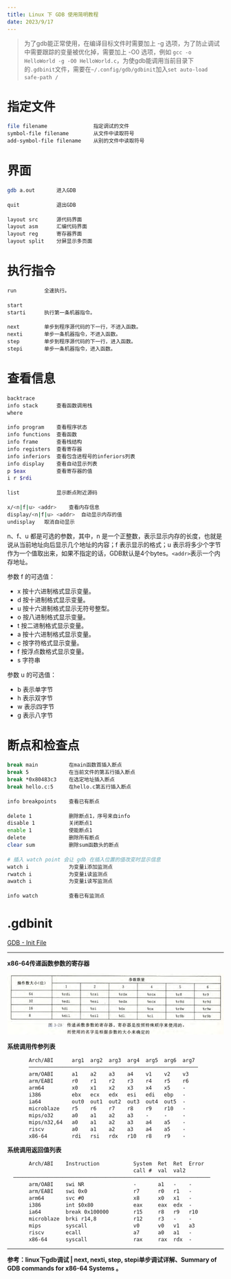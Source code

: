 ```yaml
---
title: Linux 下 GDB 使用简明教程
date: 2023/9/17
---
```

> 为了gdb能正常使用，在编译目标文件时需要加上 -g 选项，为了防止调试中需要跟踪的变量被优化掉，需要加上 -O0 选项，例如 `gcc -o HelloWorld -g -O0 HelloWorld.c`，为使gdb能调用当前目录下的`.gdbinit`文件，需要在`~/.config/gdb/gdbinit`加入`set auto-load safe-path /`

# 指定文件
```bash
file filename               指定调试的文件
symbol-file filename        从文件中读取符号
add-symbol-file filename    从别的文件中读取符号
```

# 界面

```bash
gdb a.out		进入GDB

quit			退出GDB

layout src		源代码界面
layout asm		汇编代码界面
layout reg		寄存器界面
layout split 	分屏显示多页面
```

# 执行指令
```bash
run			全速执行。

start
starti		执行第一条机器指令。

next 		单步到程序源代码的下一行，不进入函数。
nexti 		单步一条机器指令，不进入函数。
step 		单步到程序源代码的下一行，进入函数。
stepi 		单步一条机器指令，进入函数。
```

# 查看信息
```sh
backtrace
info stack		查看函数调用栈
where

info program 	查看程序状态
info functions 	查看函数
info frame 		查看栈结构
info registers 	查看寄存器
info inferiors	查看包含进程号的inferiors列表
info display	查看自动显示列表
p $eax			查看寄存器的值
i r $rdi		

list			显示断点附近源码

x/<n|f|u> <addr>	查看内存信息
display/<n|f|u> <addr>	自动显示内存的值
undisplay	取消自动显示
```
n、f、u 都是可选的参数，其中，n 是一个正整数，表示显示内存的长度，也就是说从当前地址向后显示几个地址的内容；f 表示显示的格式；u 表示将多少个字节作为一个值取出来，如果不指定的话，GDB默认是4个bytes。`<addr>`表示一个内存地址。

参数 f 的可选值：
- x 按十六进制格式显示变量。
- d 按十进制格式显示变量。
- u 按十六进制格式显示无符号整型。
- o 按八进制格式显示变量。
- t 按二进制格式显示变量。
- a 按十六进制格式显示变量。
- c 按字符格式显示变量。
- f 按浮点数格式显示变量。
- s 字符串

参数 u 的可选值：
- b 表示单字节
- h 表示双字节
- w 表示四字节
- g 表示八字节

# 断点和检查点

``` bash
break main			在main函数首插入断点
break 5				在当前文件的第五行插入断点
break *0x80483c3	在选定地址插入断点
break hello.c:5		在hello.c第五行插入断点

info breakpoints	查看已有断点

delete 1 			删除断点1，序号来自info
disable 1 			关闭断点1
enable 1 			使能断点1
delete 				删除所有断点
clear sum 			删除sum函数头的断点

# 插入 watch point 会让 gdb 在插入位置的值改变时显示信息
watch i 			为变量i添加监测点
rwatch i 			为变量i读监测点
awatch i 			为变量i读写监测点

info watch			查看已有监测点
```
# .gdbinit

[GDB - Init File](https://www.cse.unsw.edu.au/~learn/debugging/modules/gdb_init_file/)

----

**x86-64传递函数参数的寄存器**

<img src="Linux-gdb/image-20220728093527529.png" alt="image-20220728093527529" style="zoom:80%;" />

**系统调用传参列表**
```
       Arch/ABI      arg1  arg2  arg3  arg4  arg5  arg6  arg7  
       ───────────────────────────────────────────────────────
       arm/OABI      a1    a2    a3    a4    v1    v2    v3
       arm/EABI      r0    r1    r2    r3    r4    r5    r6
       arm64         x0    x1    x2    x3    x4    x5    -
       i386          ebx   ecx   edx   esi   edi   ebp   -
       ia64          out0  out1  out2  out3  out4  out5  -
       microblaze    r5    r6    r7    r8    r9    r10   -
       mips/o32      a0    a1    a2    a3    -     -     -     
       mips/n32,64   a0    a1    a2    a3    a4    a5    -
       riscv         a0    a1    a2    a3    a4    a5    -
       x86-64        rdi   rsi   rdx   r10   r8    r9    -
```
**系统调用返回值列表**
```
       Arch/ABI    Instruction           System  Ret  Ret  Error  
                                         call #  val  val2
  ────────────────────────────────────────────────────────────────
       arm/OABI    swi NR                -       a1   -    -      
       arm/EABI    swi 0x0               r7      r0   r1   -
       arm64       svc #0                x8      x0   x1   -
       i386        int $0x80             eax     eax  edx  -
       ia64        break 0x100000        r15     r8   r9   r10    
       microblaze  brki r14,8            r12     r3   -    -
       mips        syscall               v0      v0   v1   a3     
       riscv       ecall                 a7      a0   a1   -
       x86-64      syscall               rax     rax  rdx  -      
```
---

**参考：<a herf="https://blog.csdn.net/weixin_43092232/article/details/106243657">linux下gdb调试 | next, nexti, step, stepi单步调试详解</a>、<a herf="http://csapp.cs.cmu.edu/3e/docs/gdbnotes-x86-64.pdf">Summary of GDB commands for x86-64 Systems
</a>。**
